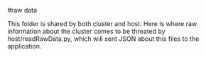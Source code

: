 #raw data

This folder is shared by both cluster and host. Here is where raw information about the cluster comes to be threated by host/readRawData.py, which will sent JSON about this files to the application.
